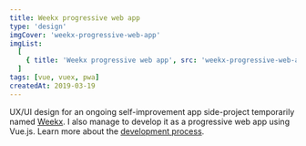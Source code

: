 ```yaml
---
title: Weekx progressive web app
type: 'design'
imgCover: 'weekx-progressive-web-app'
imgList:
  [
    { title: 'Weekx progressive web app', src: 'weekx-progressive-web-app_1' },
  ]
tags: [vue, vuex, pwa]
createdAt: 2019-03-19
---
```


UX/UI design for an ongoing self-improvement app side-project temporarily named [Weekx](https://weekx.xyz). I also manage to develop it as a progressive web app using Vue.js. Learn more about the [development process](todo-vue-js-app-wip1-new-project-startup).
<!--more-->